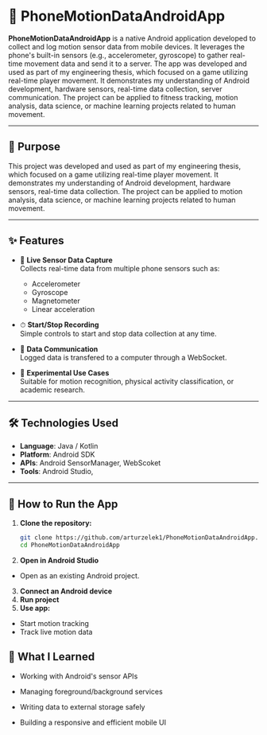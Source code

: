 # 📱 PhoneMotionDataAndroidApp

**PhoneMotionDataAndroidApp** is a native Android application developed to collect and log motion sensor data from mobile devices. It leverages the phone's built-in sensors (e.g., accelerometer, gyroscope) to gather real-time movement data and send it to a server. The app was developed and used as part of my engineering thesis, which focused on a game utilizing real-time player movement. It demonstrates my understanding of Android development, hardware sensors, real-time data collection, server communication. The project can be applied to fitness tracking, motion analysis, data science, or machine learning projects related to human movement.

---

## 🎯 Purpose

This project was developed and used as part of my engineering thesis, which focused on a game utilizing real-time player movement. It demonstrates my understanding of Android development, hardware sensors, real-time data collection. The project can be applied to motion analysis, data science, or machine learning projects related to human movement.

---

## ✨ Features

- 📲 **Live Sensor Data Capture**  
  Collects real-time data from multiple phone sensors such as:
  - Accelerometer
  - Gyroscope
  - Magnetometer
  - Linear acceleration

- ⏱ **Start/Stop Recording**  
  Simple controls to start and stop data collection at any time.

- 📁 **Data Communication**  
  Logged data is transfered to a computer through a WebSocket.

- 🧪 **Experimental Use Cases**  
  Suitable for motion recognition, physical activity classification, or academic research.

---

## 🛠️ Technologies Used

- **Language**: Java / Kotlin  
- **Platform**: Android SDK  
- **APIs**: Android SensorManager, WebScoket
- **Tools**: Android Studio, 

---

## 🚀 How to Run the App

1. **Clone the repository:**
   ```bash
   git clone https://github.com/arturzelek1/PhoneMotionDataAndroidApp.git
   cd PhoneMotionDataAndroidApp
2. **Open in Android Studio**
- Open as an existing Android project.
3. **Connect an Android device**
4. **Run project**
5. **Use app:**
- Start motion tracking
- Track live motion data
## 🧠 What I Learned
- Working with Android's sensor APIs

- Managing foreground/background services

- Writing data to external storage safely

- Building a responsive and efficient mobile UI
